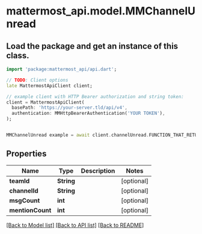 # mattermost_api.model.MMChannelUnread

## Load the package and get an instance of this class.
```dart
import 'package:mattermost_api/api.dart';

// TODO: Client options
late MattermostApiClient client;

// example client with HTTP Bearer authorization and string token:
client = MattermostApiClient(
  basePath: 'https://your-server.tld/api/v4',
  authentication: MMHttpBearerAuthentication('YOUR TOKEN'),
);


MMChannelUnread example = await client.channelUnread.FUNCTION_THAT_RETURNS_THIS_CLASS();

```

## Properties
Name | Type | Description | Notes
------------ | ------------- | ------------- | -------------
**teamId** | **String** |  | [optional] 
**channelId** | **String** |  | [optional] 
**msgCount** | **int** |  | [optional] 
**mentionCount** | **int** |  | [optional] 

[[Back to Model list]](../GENERATED_README.md#documentation-for-models) [[Back to API list]](../GENERATED_README.md#documentation-for-api-endpoints) [[Back to README]](../GENERATED_README.md)



